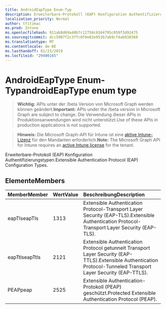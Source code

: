 ```yaml
---
title: AndroidEapType Enum-Typ
description: Erweiterbare-Protokoll (EAP) Konfiguration Authentifizierungstypen.
localization_priority: Normal
author: tfitzmac
ms.prod: Intune
ms.openlocfilehash: 911ab8d69a40b7c12750c0164795c059f3d92475
ms.sourcegitcommit: dcc5907f2c3ffc0f0e82e953b7ab9cf4ab938360
ms.translationtype: MT
ms.contentlocale: de-DE
ms.lasthandoff: 01/23/2019
ms.locfileid: "29400165"
---
```

# <a name="androideaptype-enum-type"></a><span data-ttu-id="f317f-103">AndroidEapType Enum-Typ</span><span class="sxs-lookup"><span data-stu-id="f317f-103">androidEapType enum type</span></span>

> <span data-ttu-id="f317f-104">**Wichtig:** APIs unter der /beta Version von Microsoft Graph werden können geändert.</span><span class="sxs-lookup"><span data-stu-id="f317f-104">**Important:** APIs under the /beta version in Microsoft Graph are subject to change.</span></span> <span data-ttu-id="f317f-105">Die Verwendung dieser APIs in Produktionsanwendungen wird nicht unterstützt.</span><span class="sxs-lookup"><span data-stu-id="f317f-105">Use of these APIs in production applications is not supported.</span></span>

> <span data-ttu-id="f317f-106">**Hinweis:** Die Microsoft Graph-API für Intune ist eine [aktive Intune-Lizenz](https://go.microsoft.com/fwlink/?linkid=839381) für den Mandanten erforderlich.</span><span class="sxs-lookup"><span data-stu-id="f317f-106">**Note:** The Microsoft Graph API for Intune requires an [active Intune license](https://go.microsoft.com/fwlink/?linkid=839381) for the tenant.</span></span>

<span data-ttu-id="f317f-107">Erweiterbare-Protokoll (EAP) Konfiguration Authentifizierungstypen.</span><span class="sxs-lookup"><span data-stu-id="f317f-107">Extensible Authentication Protocol (EAP) Configuration Types.</span></span>

## <a name="members"></a><span data-ttu-id="f317f-108">Elemente</span><span class="sxs-lookup"><span data-stu-id="f317f-108">Members</span></span>
|<span data-ttu-id="f317f-109">Member</span><span class="sxs-lookup"><span data-stu-id="f317f-109">Member</span></span>|<span data-ttu-id="f317f-110">Wert</span><span class="sxs-lookup"><span data-stu-id="f317f-110">Value</span></span>|<span data-ttu-id="f317f-111">Beschreibung</span><span class="sxs-lookup"><span data-stu-id="f317f-111">Description</span></span>|
|:---|:---|:---|
|<span data-ttu-id="f317f-112">eapTls</span><span class="sxs-lookup"><span data-stu-id="f317f-112">eapTls</span></span>|<span data-ttu-id="f317f-113">13</span><span class="sxs-lookup"><span data-stu-id="f317f-113">13</span></span>|<span data-ttu-id="f317f-114">Extensible Authentication Protocol-Transport Layer Security (EAP-TLS).</span><span class="sxs-lookup"><span data-stu-id="f317f-114">Extensible Authentication Protocol-Transport Layer Security (EAP-TLS).</span></span>|
|<span data-ttu-id="f317f-115">eapTtls</span><span class="sxs-lookup"><span data-stu-id="f317f-115">eapTtls</span></span>|<span data-ttu-id="f317f-116">21</span><span class="sxs-lookup"><span data-stu-id="f317f-116">21</span></span>|<span data-ttu-id="f317f-117">Extensible Authentication Protocol getunnelt Transport Layer Security (EAP-TTLS).</span><span class="sxs-lookup"><span data-stu-id="f317f-117">Extensible Authentication Protocol-Tunneled Transport Layer Security (EAP-TTLS).</span></span>|
|<span data-ttu-id="f317f-118">PEAP</span><span class="sxs-lookup"><span data-stu-id="f317f-118">peap</span></span>|<span data-ttu-id="f317f-119">25</span><span class="sxs-lookup"><span data-stu-id="f317f-119">25</span></span>|<span data-ttu-id="f317f-120">Extensible Authentication-Protokoll (PEAP) geschützt.</span><span class="sxs-lookup"><span data-stu-id="f317f-120">Protected Extensible Authentication Protocol (PEAP).</span></span>|




